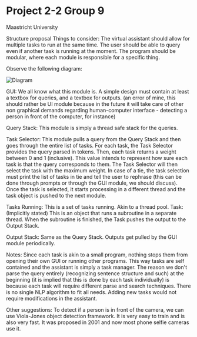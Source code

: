 # Project 2-2 Group 9
Maastricht University

Structure proposal
Things to consider:
The virtual assistant should allow for multiple tasks to run at the same time.
The user should be able to query even if another task is running at the moment.
The program should be modular, where each module is responsible for a specific thing.

Observe the following diagram:

![Diagram](http://alessandrocorvi.me/ita/project_2_2_diagram.PNG)

GUI: We all know what this module is. A simple design must contain at least a textbox for queries, and a textbox for outputs. (an error of mine, this should rather be UI module because in the future it will take care of other non graphical demands regarding human-computer interface - detecting a person in front of the computer, for instance)

Query Stack: This module is simply a thread safe stack for the queries.

Task Selector: This module pulls a query from the Query Stack and then goes through the entire list of tasks. For each task, the Task Selector provides the query parsed in tokens. Then, each task returns a weight between 0 and 1 (inclusive). This value intends to represent how sure each task is that the query corresponds to them. The Task Selector will then select the task with the maximum weight. In case of a tie, the task selection must print the list of tasks in tie and tell the user to rephrase (this can be done through prompts or through the GUI module, we should discuss). Once the task is selected, it starts processing in a different thread and the task object is pushed to the next module.

Tasks Running: This is a set of tasks running. Akin to a thread pool.
Task: (Implicitly stated) This is an object that runs a subroutine in a separate thread. When the subroutine is finished, the Task pushes the output to the Output Stack.

Output Stack: Same as the Query Stack. Outputs get pulled by the GUI module periodically.

Notes:
Since each task is akin to a small program, nothing stops them from opening their own GUI or running other programs.
This way tasks are self contained and the assistant is simply a task manager.
The reason we don't parse the query entirely (recognizing sentence structure and such) at the beginning (it is implied that this is done by each task individually) is because each task will require different parse and search techniques. There is no single NLP algorithm to fit all needs.
Adding new tasks would not require modifications in the assistant.

Other suggestions:
To detect if a person is in front of the camera, we can use Viola-Jones object detection framework. It is very easy to train and is also very fast. It was proposed in 2001 and now most phone selfie cameras use it.
